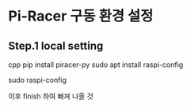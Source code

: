 
# Pi-Racer 구동 환경 설정

## Step.1 local setting

cpp
pip install piracer-py
sudo apt install raspi-config

sudo raspi-config


이후 finish 하여 빠져 나올 것
